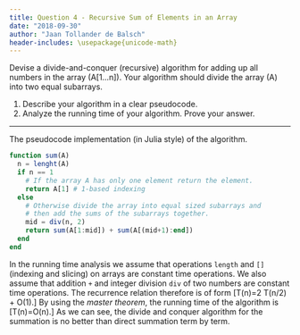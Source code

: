 ```yaml
---
title: Question 4 - Recursive Sum of Elements in an Array
date: "2018-09-30"
author: "Jaan Tollander de Balsch"
header-includes: \usepackage{unicode-math}
---
```

Devise a divide-and-conquer (recursive) algorithm for adding up all numbers in the array \(A[1…n]\). Your algorithm should divide the array \(A\) into two equal subarrays.

1) Describe your algorithm in a clear pseudocode.
2) Analyze the running time of your algorithm. Prove your answer.

---

The pseudocode implementation (in Julia style) of the algorithm.

```julia
function sum(A)
  n = lenght(A)
  if n == 1
    # If the array A has only one element return the element.
    return A[1] # 1-based indexing
  else
    # Otherwise divide the array into equal sized subarrays and
    # then add the sums of the subarrays together.
    mid = div(n, 2)
    return sum(A[1:mid]) + sum(A[(mid+1):end])
  end
end
```

In the running time analysis we assume that operations  `length` and `[]` (indexing and slicing) on arrays are constant time operations. We also assume that addition `+` and integer division `div` of two numbers are constant time operations. The recurrence relation therefore is of form \[T(n)=2 T(n/2) + O(1).\] By using the *master theorem*, the running time of the algorithm is \[T(n)=O(n).\] As we can see, the divide and conquer algorithm for the summation is no better than direct summation term by term.
